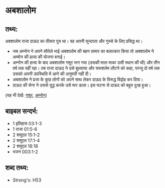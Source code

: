 # अबशालोम #

## तथ्य: ##

अबशालोम राजा दाऊद का तीसरा पुत्र था। वह अपनी सुन्दरता और गुस्से के लिए प्रसिद्ध था।

* जब अम्नोन ने अपने सौतेले भाई अबशालोम की बहन तामार का बलात्कार किया तो अबशालोम ने अम्मोन की हत्या की योजना बनाई।
* अम्नोन की हत्या के बाद अबशालोम गशूर भाग गया (उसकी माता माका उसी स्थान की थी) और तीन वर्ष तक वहीं रहा। तब राजा दाऊद ने उसे बुलवाया और यरूशलेम लौटने को कहा, परन्तु दो वर्ष तक उसको अपनी उपस्थिति में आने की अनुमती नहीं दी।
* अबशालोम ने प्रजा के कुछ लोगों को अपने साथ लेकर दाऊद के विरूद्ध विद्रोह कर दिया।
* दाऊद की सेना ने उससे युद्ध करके उसे मार डाला। इस घटना से दाऊद को बहुत दुःख हुआ।

(यह भी देखें: [गशूर](../geshur.md), [अम्नोन](../amnon.md))

## बाइबल सन्दर्भ: ##

* 1 इतिहास 03:1-3
* 1 राजा 01:5-6
* 2 शमूएल 15:1-2
* 2 शमूएल 17:1-4
* 2 शमूएल 18:18
* भजन 003:1-2

## शब्द तथ्य: ##

* Strong's: H53
